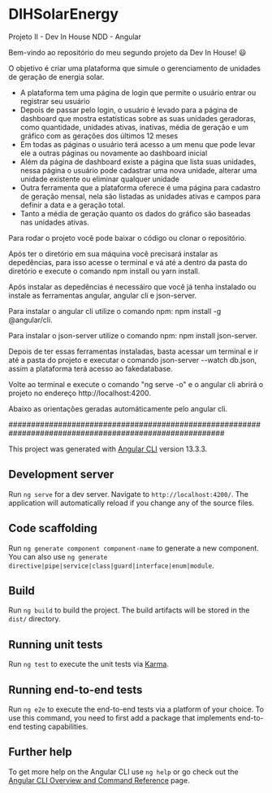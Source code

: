 # DIHSolarEnergy

Projeto II - Dev In House NDD - Angular

Bem-vindo ao repositório do meu segundo projeto da Dev In House! 😃

O objetivo é criar uma plataforma que simule o gerenciamento de unidades de geração de energia solar.

* A plataforma tem uma página de login que permite o usuário entrar ou registrar seu usuário
* Depois de passar pelo login, o usuário é levado para a página de dashboard que mostra estatísticas sobre as suas unidades geradoras, como quantidade,
  unidades ativas, inativas, média de geração e um gráfico com as gerações dos últimos 12 meses
* Em todas as páginas o usuário terá acesso a um menu que pode levar ele a outras páginas ou novamente ao dashboard inicial
* Além da página de dashboard existe a página que lista suas unidades, nessa página o usuário pode cadastrar uma nova unidade, alterar uma unidade existente ou eliminar qualquer unidade
* Outra ferramenta que a plataforma oferece é uma página para cadastro de geração mensal, nela são listadas as unidades ativas e campos para definir a data e a geração total.
* Tanto a média de geração quanto os dados do gráfico são baseadas nas unidades ativas.

Para rodar o projeto você pode baixar o código ou clonar o repositório.

Após ter o diretório em sua máquina você precisará instalar as depedências, para isso acesse o terminal e vá até a dentro da pasta do diretório e execute o comando
npm install ou yarn install.

Após instalar as depedências é necessáiro que você já tenha instalado ou instale as ferramentas angular, angular cli e json-server.

Para instalar o angular cli utilize o comando npm: npm install -g @angular/cli.

Para instalar o json-server utilize o comando npm: npm install json-server.

Depois de ter essas ferramentas instaladas, basta acessar um terminal e ir até a pasta do projeto e executar o comando json-server --watch db.json, assim a plataforma terá acesso ao fakedatabase.

Volte ao terminal e execute o comando "ng serve -o" e o angular cli abrirá o projeto
no endereço http://localhost:4200.

Abaixo as orientações geradas automáticamente pelo angular cli.

########################################################################################################

This project was generated with [Angular CLI](https://github.com/angular/angular-cli) version 13.3.3.

## Development server

Run `ng serve` for a dev server. Navigate to `http://localhost:4200/`. The application will automatically reload if you change any of the source files.

## Code scaffolding

Run `ng generate component component-name` to generate a new component. You can also use `ng generate directive|pipe|service|class|guard|interface|enum|module`.

## Build

Run `ng build` to build the project. The build artifacts will be stored in the `dist/` directory.

## Running unit tests

Run `ng test` to execute the unit tests via [Karma](https://karma-runner.github.io).

## Running end-to-end tests

Run `ng e2e` to execute the end-to-end tests via a platform of your choice. To use this command, you need to first add a package that implements end-to-end testing capabilities.

## Further help

To get more help on the Angular CLI use `ng help` or go check out the [Angular CLI Overview and Command Reference](https://angular.io/cli) page.
